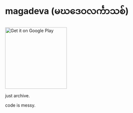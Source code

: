 # magadeva (မဃဒေဝလင်္ကာသစ်)
<a href='https://play.google.com/store/apps/details?id=mm.pndaza.maghadeva'>
  <img alt='Get it on Google Play' src='https://play.google.com/intl/en_us/badges/images/generic/en_badge_web_generic.png' width='200'/>
</a>

just archive.

code is messy.